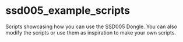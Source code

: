 # ssd005_example_scripts

Scripts showcasing how you can use the SSD005 Dongle. 
You can also modify the scripts or use them as inspiration to make your own scripts.
